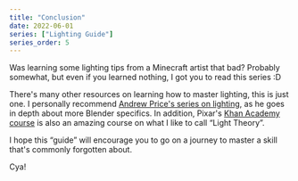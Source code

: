 ```yaml
---
title: "Conclusion"
date: 2022-06-01
series: ["Lighting Guide"]
series_order: 5
---
```


Was learning some lighting tips from a Minecraft artist that bad? Probably somewhat, but even if you learned nothing, I got you to read this series :D

There's many other resources on learning how to master lighting, this is just one. I personally recommend [Andrew Price's series on lighting,](https://www.youtube.com/playlist?list=PLjEaoINr3zgH9vCr47kSS5W8PEJBNIiwK) as he goes in depth about more Blender specifics. In addition, Pixar's [Khan Academy course](https://www.khanacademy.org/computing/pixar/art-of-lighting) is also an amazing course on what I like to call “Light Theory”.

I hope this “guide” will encourage you to go on a journey to master a skill that's commonly forgotten about. 

Cya!
